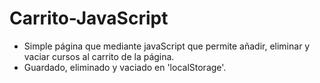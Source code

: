 # Carrito-JavaScript

* Simple página que mediante javaScript que permite añadir, eliminar y vaciar cursos al carrito de la página.
* Guardado, eliminado y vaciado en 'localStorage'.
